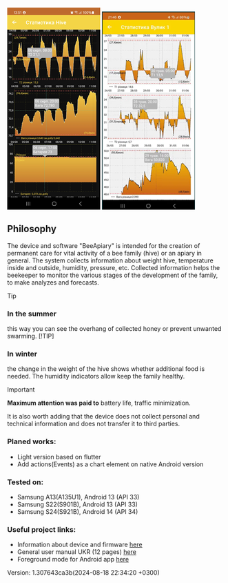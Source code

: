 ![Screenshot](./docs/images/screen-wide.png) ![Screenshot](./docs/images/screen-wide1.png)

## Philosophy
 The device and software "BeeApiary" is intended for the creation of permanent care for vital activity of a bee family (hive) or an apiary in general. The system collects information about weight hive, temperature inside and outside, humidity, pressure, etc. Collected information helps the beekeeper to monitor the various stages of the development of the family, to make analyzes and forecasts. 
> [!TIP] 
> ### In the summer 
> this way you can see the overhang of collected honey or prevent unwanted swarming.
> [!TIP]
> ### In winter
> the change in the weight of the hive shows whether additional food is needed. The humidity indicators allow keep the family healthy.

> [!IMPORTANT]
> **Maximum attention was paid to**
> battery life,
> traffic minimization.

It is also worth adding that the device does not collect personal and technical information and does not transfer it to third parties.

### Planed works:
 - Light version based on flutter
 - Add actions(Events) as a chart element on native Android version

### Tested on:
 - Samsung A13(A135U1), Android 13 (API 33)
 - Samsung S22(S901B), Android 13 (API 33) 
 - Samsung S24(S921B), Android 14 (API 34)
   
### Useful project links:
 - Information about device and firmware [here](https://github.com/Ivan-Bdgilko/Hive_Controller)
 - General user manual UKR (12 pages) [here](https://github.com/Ivan-Bdgilko/Apiary_Docs/blob/main/Manual%20User.pdf)
 - Foreground mode for Android app [here](https://express.ms/faq/background-work-fix)

Version: 1.307643ca3b(2024-08-18 22:34:20 +0300)
